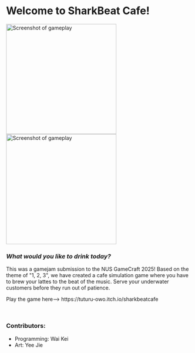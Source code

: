 <h1>Welcome to SharkBeat Cafe! </h1>

<p float="left">
  <img src="https://img.itch.zone/aW1hZ2UvMzE4MjYwNi8xOTA2ODM3OC5wbmc=/original/dlYWLH.png" alt="Screenshot of gameplay" width=300/>
  <img src="https://img.itch.zone/aW1hZ2UvMzE4MjYwNi8xOTA2ODM3OS5wbmc=/original/w6JXjq.png" alt="Screenshot of gameplay" width=300/>
</p>
<h3><i>What would you like to drink today?</i></h3>
<p>This was a gamejam submission to the NUS GameCraft 2025! Based on the theme of "1, 2, 3", we have created a cafe simulation game where you have to brew your lattes to the beat of the music. Serve your underwater customers before they run out of patience. </p>
<p>Play the game here--> https://tuturu-owo.itch.io/sharkbeatcafe</p>
<br> 
<h3>Contributors:</h3>
<ul>
  <li>Programming: Wai Kei</li>
  <li>Art: Yee Jie</li>
</ul>
